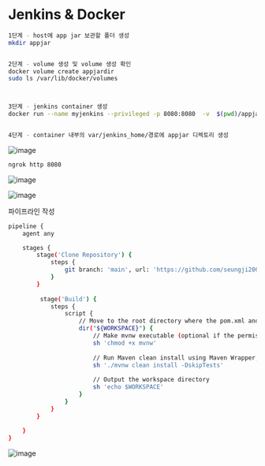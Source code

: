 # Jenkins & Docker

```bash
1단계 - host에 app jar 보관할 폴더 생성
mkdir appjar


2단계 - volume 생성 및 volume 생성 확인
docker volume create appjardir
sudo ls /var/lib/docker/volumes



3단계 - jenkins container 생성
docker run --name myjenkins --privileged -p 8080:8080  -v  $(pwd)/appjardir:/var/jenkins_home/appjar   jenkins/jenkins:lts-jdk17


4단계 - container 내부의 var/jenkins_home/경로에 appjar 디렉토리 생성
```
![image](https://github.com/user-attachments/assets/fc917ee5-85be-4497-9006-ffe34c9c3e05)
```bash
ngrok http 8080
```

![image](https://github.com/user-attachments/assets/ae34c958-5a51-4fcd-9c7a-932b916ea1da)

![image](https://github.com/user-attachments/assets/3c1c60e3-0b84-4088-9e91-27b5b6daa822)

파이프라인 작성
```bash
pipeline {
    agent any

    stages {
        stage('Clone Repository') {
            steps {
                git branch: 'main', url: 'https://github.com/seungji2001/fisatest.git'
            }
        }
        
         stage('Build') {
            steps {
                script {
                    // Move to the root directory where the pom.xml and mvnw are located
                    dir("${WORKSPACE}") {
                        // Make mvnw executable (optional if the permissions are already set)
                        sh 'chmod +x mvnw'
                        
                        // Run Maven clean install using Maven Wrapper, skipping tests if needed
                        sh './mvnw clean install -DskipTests'
                        
                        // Output the workspace directory
                        sh 'echo $WORKSPACE'
                    }
                }
            }
        }
        
    }
}
```
![image](https://github.com/user-attachments/assets/3d711507-c3d7-4f98-916d-4fc7527d0766)
